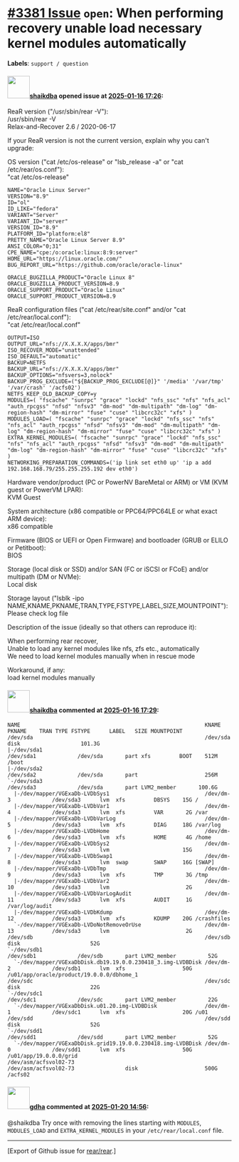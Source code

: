 [\#3381 Issue](https://github.com/rear/rear/issues/3381) `open`: When performing recovery unable load necessary kernel modules automatically
============================================================================================================================================

**Labels**: `support / question`

#### <img src="https://avatars.githubusercontent.com/u/192921888?v=4" width="50">[shaikdba](https://github.com/shaikdba) opened issue at [2025-01-16 17:26](https://github.com/rear/rear/issues/3381):

ReaR version ("/usr/sbin/rear -V"):  
/usr/sbin/rear -V  
Relax-and-Recover 2.6 / 2020-06-17

If your ReaR version is not the current version, explain why you can't
upgrade:

OS version ("cat /etc/os-release" or "lsb\_release -a" or "cat
/etc/rear/os.conf"):  
"cat /etc/os-release"

    NAME="Oracle Linux Server"
    VERSION="8.9"
    ID="ol"
    ID_LIKE="fedora"
    VARIANT="Server"
    VARIANT_ID="server"
    VERSION_ID="8.9"
    PLATFORM_ID="platform:el8"
    PRETTY_NAME="Oracle Linux Server 8.9"
    ANSI_COLOR="0;31"
    CPE_NAME="cpe:/o:oracle:linux:8:9:server"
    HOME_URL="https://linux.oracle.com/"
    BUG_REPORT_URL="https://github.com/oracle/oracle-linux"

    ORACLE_BUGZILLA_PRODUCT="Oracle Linux 8"
    ORACLE_BUGZILLA_PRODUCT_VERSION=8.9
    ORACLE_SUPPORT_PRODUCT="Oracle Linux"
    ORACLE_SUPPORT_PRODUCT_VERSION=8.9

ReaR configuration files ("cat /etc/rear/site.conf" and/or "cat
/etc/rear/local.conf"):  
"cat /etc/rear/local.conf"

    OUTPUT=ISO
    OUTPUT_URL="nfs://X.X.X.X/apps/bmr"
    ISO_RECOVER_MODE="unattended"
    ISO_DEFAULT="automatic"
    BACKUP=NETFS
    BACKUP_URL="nfs://X.X.X.X/apps/bmr"
    BACKUP_OPTIONS="nfsvers=3,nolock"
    BACKUP_PROG_EXCLUDE=("${BACKUP_PROG_EXCLUDE[@]}" '/media' '/var/tmp' '/var/crash' '/acfs02')
    NETFS_KEEP_OLD_BACKUP_COPY=y
    MODULES=( "fscache" "sunrpc" "grace" "lockd" "nfs_ssc" "nfs" "nfs_acl" "auth_rpcgss" "nfsd" "nfsv3" "dm-mod" "dm-multipath" "dm-log" "dm-region-hash" "dm-mirror" "fuse" "cuse" "libcrc32c" "xfs" )
    MODULES_LOAD=( "fscache" "sunrpc" "grace" "lockd" "nfs_ssc" "nfs" "nfs_acl" "auth_rpcgss" "nfsd" "nfsv3" "dm-mod" "dm-multipath" "dm-log" "dm-region-hash" "dm-mirror" "fuse" "cuse" "libcrc32c" "xfs" )
    EXTRA_KERNEL_MODULES=( "fscache" "sunrpc" "grace" "lockd" "nfs_ssc" "nfs" "nfs_acl" "auth_rpcgss" "nfsd" "nfsv3" "dm-mod" "dm-multipath" "dm-log" "dm-region-hash" "dm-mirror" "fuse" "cuse" "libcrc32c" "xfs" )
    NETWORKING_PREPARATION_COMMANDS=('ip link set eth0 up' 'ip a add 192.168.168.79/255.255.255.192 dev eth0')

Hardware vendor/product (PC or PowerNV BareMetal or ARM) or VM (KVM
guest or PowerVM LPAR):  
KVM Guest

System architecture (x86 compatible or PPC64/PPC64LE or what exact ARM
device):  
x86 compatible

Firmware (BIOS or UEFI or Open Firmware) and bootloader (GRUB or ELILO
or Petitboot):  
BIOS

Storage (local disk or SSD) and/or SAN (FC or iSCSI or FCoE) and/or
multipath (DM or NVMe):  
Local disk

Storage layout ("lsblk -ipo
NAME,KNAME,PKNAME,TRAN,TYPE,FSTYPE,LABEL,SIZE,MOUNTPOINT"):  
Please check log file

Description of the issue (ideally so that others can reproduce it):

When performing rear recover,  
Unable to load any kernel modules like nfs, zfs etc., automatically  
We need to load kernel modules manually when in rescue mode

Workaround, if any:  
load kernel modules manually

#### <img src="https://avatars.githubusercontent.com/u/192921888?v=4" width="50">[shaikdba](https://github.com/shaikdba) commented at [2025-01-16 17:29](https://github.com/rear/rear/issues/3381#issuecomment-2596310030):

    NAME                                                          KNAME                 PKNAME    TRAN TYPE FSTYPE      LABEL   SIZE MOUNTPOINT
    /dev/sda                                                      /dev/sda                             disk                   101.3G
    |-/dev/sda1                                                   /dev/sda1             /dev/sda       part xfs         BOOT    512M /boot
    |-/dev/sda2                                                   /dev/sda2             /dev/sda       part                     256M
    `-/dev/sda3                                                   /dev/sda3             /dev/sda       part LVM2_member       100.6G
      |-/dev/mapper/VGExaDb-LVDbSys1                              /dev/dm-3             /dev/sda3      lvm  xfs         DBSYS    15G /
      |-/dev/mapper/VGExaDb-LVDbVar1                              /dev/dm-4             /dev/sda3      lvm  xfs         VAR       2G /var
      |-/dev/mapper/VGExaDb-LVDbVarLog                            /dev/dm-5             /dev/sda3      lvm  xfs         DIAG     18G /var/log
      |-/dev/mapper/VGExaDb-LVDbHome                              /dev/dm-6             /dev/sda3      lvm  xfs         HOME      4G /home
      |-/dev/mapper/VGExaDb-LVDbSys2                              /dev/dm-7             /dev/sda3      lvm                       15G
      |-/dev/mapper/VGExaDb-LVDbSwap1                             /dev/dm-8             /dev/sda3      lvm  swap        SWAP     16G [SWAP]
      |-/dev/mapper/VGExaDb-LVDbTmp                               /dev/dm-9             /dev/sda3      lvm  xfs         TMP       3G /tmp
      |-/dev/mapper/VGExaDb-LVDbVar2                              /dev/dm-10            /dev/sda3      lvm                        2G
      |-/dev/mapper/VGExaDb-LVDbVarLogAudit                       /dev/dm-11            /dev/sda3      lvm  xfs         AUDIT     1G /var/log/audit
      |-/dev/mapper/VGExaDb-LVDbKdump                             /dev/dm-12            /dev/sda3      lvm  xfs         KDUMP    20G /crashfiles
      `-/dev/mapper/VGExaDb-LVDoNotRemoveOrUse                    /dev/dm-13            /dev/sda3      lvm                        2G
    /dev/sdb                                                      /dev/sdb                             disk                      52G
    `-/dev/sdb1                                                   /dev/sdb1             /dev/sdb       part LVM2_member          52G
      `-/dev/mapper/VGExaDbDisk.db19.19.0.0.230418_3.img-LVDBDisk /dev/dm-2             /dev/sdb1      lvm  xfs                  50G /u01/app/oracle/product/19.0.0.0/dbhome_1
    /dev/sdc                                                      /dev/sdc                             disk                      22G
    `-/dev/sdc1                                                   /dev/sdc1             /dev/sdc       part LVM2_member          22G
      `-/dev/mapper/VGExaDbDisk.u01.20.img-LVDBDisk               /dev/dm-1             /dev/sdc1      lvm  xfs                  20G /u01
    /dev/sdd                                                      /dev/sdd                             disk                      52G
    `-/dev/sdd1                                                   /dev/sdd1             /dev/sdd       part LVM2_member          52G
      `-/dev/mapper/VGExaDbDisk.grid19.19.0.0.230418.img-LVDBDisk /dev/dm-0             /dev/sdd1      lvm  xfs                  50G /u01/app/19.0.0.0/grid
    /dev/asm/acfsvol02-73                                         /dev/asm/acfsvol02-73                disk                     500G /acfs02

#### <img src="https://avatars.githubusercontent.com/u/888633?u=cdaeb31efcc0048d3619651aa18dd4b76e636b21&v=4" width="50">[gdha](https://github.com/gdha) commented at [2025-01-20 14:56](https://github.com/rear/rear/issues/3381#issuecomment-2602633769):

@shaikdba Try once with removing the lines starting with `MODULES`,
`MODULES_LOAD` and `EXTRA_KERNEL_MODULES` in your `/etc/rear/local.conf`
file.

------------------------------------------------------------------------

\[Export of Github issue for
[rear/rear](https://github.com/rear/rear).\]
